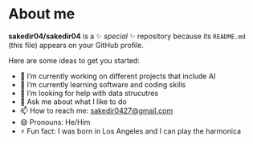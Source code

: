 # About me


**sakedir04/sakedir04** is a ✨ _special_ ✨ repository because its `README.md` (this file) appears on your GitHub profile.

Here are some ideas to get you started:

- 🔭 I’m currently working on different projects that include AI
- 🌱 I’m currently learning software and coding skills
- 🤔 I’m looking for help with data strucutres
- 💬 Ask me about what I like to do
- 📫 How to reach me: sakedir0427@gmail.com
- 😄 Pronouns: He/Him
- ⚡ Fun fact: I was born in Los Angeles and I can play the harmonica

